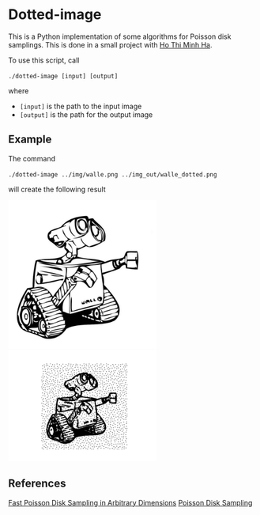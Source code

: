 # Dotted-image

This is a Python implementation of some algorithms for Poisson disk samplings. This is done in a small project with [Ho Thi Minh Ha](https://github.com/tmhho).

To use this script, call 

`./dotted-image [input] [output]` 

where

* `[input]` is the path to the input image 
* `[output]` is the path for the output image

## Example

The command

`./dotted-image ../img/walle.png ../img_out/walle_dotted.png`

will create the following result

<img src="https://github.com/huuphuocle/dotted-image/blob/main/img/walle.png" alt="Input image" width="300"/> <img src="https://github.com/huuphuocle/dotted-image/blob/main/img_out/walle_dotted.png" alt="Output image" width="300"/>

## References

[Fast Poisson Disk Sampling in Arbitrary Dimensions](https://www.cs.ubc.ca/~rbridson/docs/bridson-siggraph07-poissondisk.pdf)
[Poisson Disk Sampling](http://devmag.org.za/2009/05/03/poisson-disk-sampling/)
